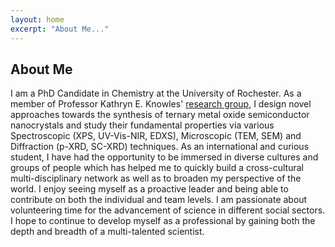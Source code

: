 ```yaml
---
layout: home
excerpt: "About Me..."
--- 
```


## About Me

I am a PhD Candidate in Chemistry at the University of Rochester. 
  As a member of Professor Kathryn E. Knowles' [research group](shorturl.at/aD048), 
  I design novel approaches towards the synthesis of ternary metal oxide semiconductor 
  nanocrystals and study their fundamental properties via various Spectroscopic (XPS, UV-Vis-NIR, EDXS), 
  Microscopic (TEM, SEM) and Diffraction (p-XRD, SC-XRD) techniques. As an international and curious student, 
  I have had the opportunity to be immersed in diverse cultures and groups of people which has helped 
  me to quickly build a cross-cultural multi-disciplinary network as well as to broaden my perspective of the world. 
  I enjoy seeing myself as a proactive leader and being able to contribute on both the individual and team levels. 
  I am passionate about volunteering time for the advancement of science in different social sectors. 
  I hope to continue to develop myself as a professional by gaining both the depth and breadth of a multi-talented scientist.

  
